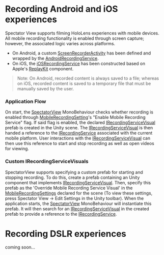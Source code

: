 # Recording Android and iOS experiences
Spectator View supports filming HoloLens experiences with mobile devices. All mobile recording functionality is enabled through screen capture; however, the associated logic varies across platforms.
- On Android, a custom [ScreenRecorderActivity](../src/SpectatorView.Unity/Assets/SpectatorView/Scripts/ScreenRecording/Plugins/Android/ScreenRecorderActivity.java) has been defined and wrapped by the [AndroidRecordingService](../src/SpectatorView.Unity/Assets/SpectatorView/Scripts/ScreenRecording/AndroidRecordingService.cs).
- On iOS, the [iOSRecordingService](../src/SpectatorView.Unity/Assets/SpectatorView/Scripts/ScreenRecording/iOSRecordingService.cs) has been constructed based on Apple's [ReplayKit](https://developer.apple.com/documentation/replaykit) component.
>Note: On Android, recorded content is always saved to a file; whereas on iOS, recorded content is saved to a temporary file that must be manually saved by the user.

### Application Flow
On start, the [SpectatorView](../src/SpectatorView.Unity/Assets/SpectatorView/Scripts/SpectatorView.cs) MonoBehaviour checks whether recording is enabled through [MobileRecordingSetting](../src/SpectatorView.Unity/Assets/SpectatorView/Scripts/ScreenRecording/MobileRecordingSettings.cs)'s "Enable Mobile Recording Service" flag. If said flag is enabled, the declared [IRecordingServiceVisual](../src/SpectatorView.Unity/Assets/SpectatorView/Scripts/ScreenRecording/IRecordingServiceVisual.cs) prefab is created in the Unity scene. The [IRecordingServiceVisual](../src/SpectatorView.Unity/Assets/SpectatorView/Scripts/ScreenRecording/IRecordingServiceVisual.cs) is then handed a reference to the [IRecordingService](../src/SpectatorView.Unity/Assets/SpectatorView/Scripts/ScreenRecording/IRecordingService.cs) associated with the current mobile platform. User interactions with the [IRecordingServiceVisual](../src/SpectatorView.Unity/Assets/SpectatorView/Scripts/ScreenRecording/IRecordingServiceVisual.cs) can then use this reference to start and stop recording as well as open videos for viewing.

### Custom IRecordingServiceVisuals
SpectatorView supports specifying a custom prefab for starting and stopping recording. To do this, create a prefab containing an Unity component that implements [IRecordingServiceVisual](../src/SpectatorView.Unity/Assets/SpectatorView/Scripts/ScreenRecording/IRecordingServiceVisual.cs). Then, specify this prefab as the 'Override Mobile Recording Service Visual' in the [MobileRecordingSettings](../src/SpectatorView.Unity/Assets/SpectatorView/Scripts/ScreenRecording/MobileRecordingSettings.cs) declared for the scene (To view these settings, press Spectator View -> Edit Settings in the Unity toolbar). When the application starts, the [SpectatorView](../src/SpectatorView.Unity/Assets/SpectatorView/Scripts/SpectatorView.cs) MonoBehaviour will instantiate this prefab. It will then search for an [IRecordingServiceVisual](../src/SpectatorView.Unity/Assets/SpectatorView/Scripts/ScreenRecording/IRecordingServiceVisual.cs) in the created prefab to provide a reference to the [IRecordingService](../src/SpectatorView.Unity/Assets/SpectatorView/Scripts/ScreenRecording/IRecordingService.cs).

# Recording DSLR experiences

coming soon...
